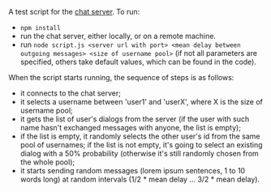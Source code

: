 A test script for the [chat server](https://github.com/pomerantsev/ambient-chat-server).
To run:
- `npm install`
- run the chat server, either locally, or on a remote machine.
- run `node script.js <server url with port> <mean delay between outgoing messages> <size of username pool>` (if not all parameters are specified, others take default values, which can be found in the code).

When the script starts running, the sequence of steps is as follows:
- it connects to the chat server;
- it selects a username between 'user1' and 'userX', where X is the size of username pool;
- it gets the list of user's dialogs from the server (if the user with such name hasn't exchanged messages with anyone, the list is empty);
- if the list is empty, it randomly selects the other user's id from the same pool of usernames; if the list is not empty, it's going to select an existing dialog with a 50% probability (otherwise it's still randomly chosen from the whole pool);
- it starts sending random messages (lorem ipsum sentences, 1 to 10 words long) at random intervals (1/2 * mean delay ... 3/2 * mean delay).

